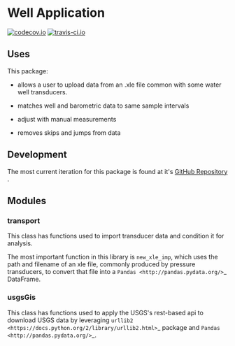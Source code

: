 # Well Application

[![codecov.io](https://codecov.io/github/inkenbrandt/WellApplication/coverage.svg?branch=master)](https://codecov.io/github/inkenbrandt/WellApplication?branch=master)
[![travis-ci.io](https://travis-ci.org/inkenbrandt/WellApplication.svg?branch=master)](https://travis-ci.org/inkenbrandt/WellApplication)


## Uses

This package:

* allows a user to upload data from an .xle file common with some water well transducers.

* matches well and barometric data to same sample intervals

* adjust with manual measurements

* removes skips and jumps from data

## Development

The most current iteration for this package is found at it's <a href=https://github.com/inkenbrandt/WellApplication>GitHub Repository</a>
.

## Modules

### transport

This class has functions used to import transducer data and condition it for analysis.

The most important function in this library is `new_xle_imp`, which uses the path and filename of an xle file, commonly produced by pressure transducers, to convert that file into a `Pandas <http://pandas.pydata.org/>`_ DataFrame.


### usgsGis

This class has functions used to apply the USGS's rest-based api to download USGS data by leveraging  `urllib2 <https://docs.python.org/2/library/urllib2.html>`_
 package and `Pandas <http://pandas.pydata.org/>`_.
